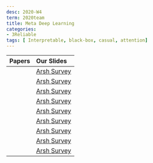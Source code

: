 ```yaml
---
desc: 2020-W4
term: 2020team
title: Meta Deep Learning
categories:
- 3Reliable
tags: [ Interpretable, black-box, casual, attention]  
---
```




| Papers |  Our Slides |
| -------------------------------------: | :----- |
| | [Arsh Survey]({{site.baseurl}}/Slides-01-IRM-20190913-group.pdf) |
| | [Arsh Survey]({{site.baseurl}}/Slides-12-CausalReview-20200429-group.pdf) |
| | [Arsh Survey]({{site.baseurl}}/Slides-02-MetaTransfer-20191115-group.pdf) |
| | [Arsh Survey]({{site.baseurl}}/Slides-03-Sparsity-20191122-group.pdf) |
| | [Arsh Survey]({{site.baseurl}}/Slides-10-MetaLearningReview-20200331-group.pdf) |
| | [Arsh Survey]({{site.baseurl}}/Slides-16-DA-20200705-group.pdf) |
| | [Arsh Survey]({{site.baseurl}}/Slides-20-GP-2020824-group.pdf) |
| | [Arsh Survey]({{site.baseurl}}/Slides-22-MNR-20201108-group.pdf) |
| | [Arsh Survey]({{site.baseurl}}/slides-24-StructuralMultiTask-20201206.pdf) |





